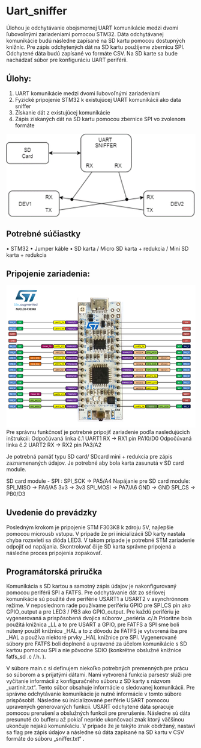 # Uart_sniffer
Úlohou je odchytávanie obojsmernej UART komunikácie medzi dvomi ľubovoľnými zariadeniami pomocou STM32. Dáta odchytávanej komunikácie budú následne zapísané na SD kartu pomocou dostupných knižníc. Pre zápis odchytených dát na SD kartu použijeme zbernicu SPI. Odchytené dáta budú zapísané vo formáte CSV. Na SD karte sa bude nachádzať súbor pre konfiguráciu UART periférii.
## Úlohy:
1.	UART komunikácie medzi dvomi ľubovoľnými zariadeniami
2.	Fyzické pripojenie STM32 k existujúcej UART komunikácii ako data sniffer
3.	Získanie dát z existujúcej komunikácie
4.	Zápis získaných dát na SD kartu pomocou zbernice SPI vo zvolenom formáte

![](blokova_schema.png)
## Potrebné súčiastky	
•	STM32
•	Jumper káble
•	SD karta / Micro SD karta + redukcia / Mini SD karta + redukcia

 
## Pripojenie zariadenia:
![](stm32f303k8_pinout.png)
Pre správnu funkčnosť je potrebné pripojiť zariadenie podľa nasledujúcich inštrukcii:
Odpočúvaná linka č.1    		UART1 RX -> RX1 	pin PA10/D0
Odpočúvaná linka č.2    		UART2 RX -> RX2	pin PA3/A2

Je potrebná pamäť typu SD card/ SDcard mini + redukcia pre zápis zaznamenaných údajov. Je potrebné aby bola karta zasunutá v SD card module.
	
SD card module - SPI :  	SPI_SCK -> 	PA5/A4			Napájanie pre SD card module:
			SPI_MISO ->	PA6/A5				3v3 -> 3v3
			SPI_MOSI -> 	PA7/A6				GND -> GND
			SPI_CS ->	PB0/D3

## Uvedenie do prevádzky
Posledným krokom je pripojenie STM F303K8 k zdroju 5V, najlepšie pomocou microusb vstupu.
V prípade že pri inicializácii SD karty nastala chyba rozsvieti sa dióda LED3. V takom prípade je potrebné STM zariadenie odpojiť od napájania. Skontrolovať či je SD karta správne pripojená a následne proces pripojenia zopakovať.


## Programátorská priručka
Komunikácia s SD kartou a samotný zápis údajov je nakonfigurovaný pomocou periférii SPI a FATFS. Pre odchytávanie dát zo sériovej komunikácie sú použité dve periférie USART1 a USART2 v asynchrónnom režime. V neposlednom rade používame perifériu GPIO pre SPI_CS pin ako GPIO_output a pre LED3 / PB3 ako GPIO_output. 
Pre každú perifériu je vygenerovaná a prispôsobená dvojica súborov  _periéria .c/.h
Prioritne bola použitá knižnica _LL a to pre USART a  GPIO, pre FATFS a SPI sme boli nútený použiť knižnicu _HAL a to z dôvodu že FATFS je vytvorená iba pre _HAL a používa niektoré prvky _HAL knižnice pre SPI.
Vygenerované súbory pre FATFS boli doplnené a upravené za účelom komunikácie s SD kartou pomocou SPI a nie pôvodne SDIO (konkrétne obslužné knižnice fatfs_sd .c /.h. ).

V súbore main.c si definujem niekoľko potrebných premenných pre prácu so súborom a s prijatými dátami.  Nami vytvorená funkcia parsestr  slúži pre vyčítanie informácii z konfiguračného súboru z SD karty s názvom „uartinit.txt“. Tento súbor obsahuje informácie o sledovanej komunikácii. Pre správne odchytávanie komunikácie je nutné informácie v tomto súbore prispôsobiť. 
Následne sú inicializované periférie USART pomocou upravených generovaných funkcii.
USART odchytené dáta spracuje pomocou prerušení a obslužných funkcii pre prerušenie. Následne sú dáta presunuté do bufferu až pokiaľ nepríde ukončovací znak ktorý väčšinou ukončuje nejakú komunikáciu. V prípade že je takýto znak obdržaný, nastaví sa flag pre zápis údajov a následne sú dáta zapísané na SD kartu v CSV formáte do súboru „sniffer.txt“ .
